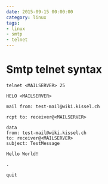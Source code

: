```yaml
--- 
date: 2015-09-15 00:00:00
category: linux
tags: 
- linux
- smtp
- telnet
---
```

# Smtp telnet syntax

    telnet <MAILSERVER> 25

    HELO <MAILSERVER>

    mail from: test-mail@wiki.kissel.ch

    rcpt to: receiver@<MAILSERVER>

    data
    from: test-mail@wiki.kissel.ch
    to: receiver@<MAILSERVER>
    subject: TestMessage
    
    Hello World!
    
    .
    
    quit